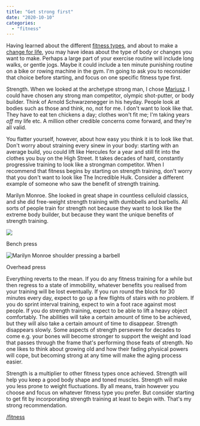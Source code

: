 ```yaml
---
title: "Get strong first"
date: "2020-10-10"
categories: 
  - "fitness"
---
```


Having learned about the different [fitness types](https://lifebeyondfife.com/fitness-types/), and about to make a [change for life](https://lifebeyondfife.com/change-for-life/), you may have ideas about the type of body or changes you want to make. Perhaps a large part of your exercise routine will include long walks, or gentle jogs. Maybe it could include a ten minute punishing routine on a bike or rowing machine in the gym. I'm going to ask you to reconsider that choice before starting, and focus on one specific fitness type first.

  

Strength. When we looked at the archetype strong man, I chose [Mariusz](https://en.wikipedia.org/wiki/Mariusz_Pudzianowski). I could have chosen any strong man competitor, olympic shot-putter, or body builder. Think of Arnold Schwarzenegger in his heyday. People look at bodies such as those and think, no, not for me. I don't want to look like that. They have to eat ten chickens a day; clothes won't fit me; I'm taking years _off_ my life etc. A million other credible concerns come forward, and they're all valid.

  

You flatter yourself, however, about how easy you think it is to look like that. Don't worry about straining every sinew in your body: starting with an average build, you could lift like Hercules for a year and still fit into the clothes you buy on the High Street. It takes decades of hard, constantly progressive training to look like a strongman competitor. When I recommend that fitness begins by starting on strength training, don't worry that you don't want to look like The Incredible Hulk. Consider a different example of someone who saw the benefit of strength training.

  

Marilyn Monroe. She looked in great shape in countless celluloid classics, and she did free-weight strength training with dumbbells and barbells. All sorts of people train for strength not because they want to look like the extreme body builder, but because they want the unique benefits of strength training.

  

![](/images/marilyn-bench.jpg)

Bench press

![Marilyn Monroe shoulder pressing a barbell](/images/marilyn-barbell.jpg)

Overhead press

  

Everything reverts to the mean. If you do any fitness training for a while but then regress to a state of immobility, whatever benefits you realised from your training will be lost eventually. If you run round the block for 30 minutes every day, expect to go up a few flights of stairs with no problem. If you do sprint interval training, expect to win a foot race against most people. If you do strength training, expect to be able to lift a heavy object comfortably. The abilities will take a certain amount of time to be achieved, but they will also take a certain amount of time to disappear. Strength disappears slowly. Some aspects of strength persevere for decades to come e.g. your bones will become stronger to support the weight and load that passes through the frame that's performing those feats of strength. No one likes to think about growing old and how their fading physical powers will cope, but becoming strong at any time will make the aging process easier.

  

Strength is a multiplier to other fitness types once achieved. Strength will help you keep a good body shape and toned muscles. Strength will make you less prone to weight fluctuations. By all means, train however you choose and focus on whatever fitness type you prefer. But consider starting to get fit by incorporating strength training at least to begin with. That's my strong recommendation.

  

[/fitness](https://lifebeyondfife.com/fitness/)
